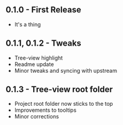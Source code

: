 ## 0.1.0 - First Release
* It's a thing

## 0.1.1, 0.1.2 - Tweaks
* Tree-view highlight
* Readme update
* Minor tweaks and syncing with upstream

## 0.1.3 - Tree-view root folder
* Project root folder now sticks to the top
* Improvements to tooltips
* Minor corrections
